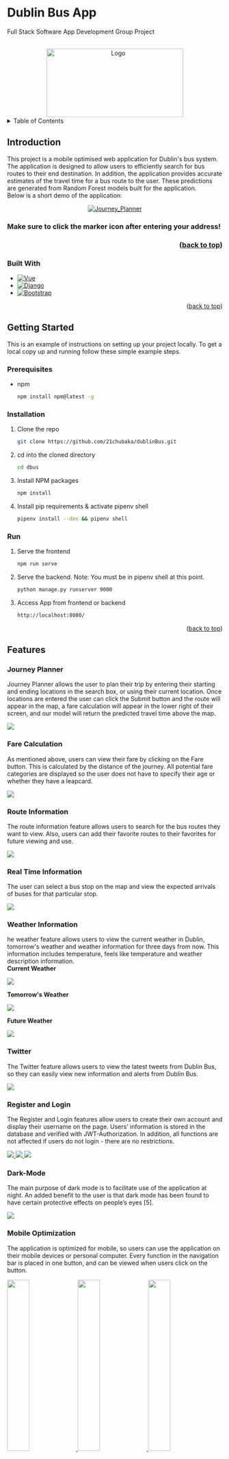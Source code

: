 <!-- Improved compatibility of back to top link: See: https://github.com/othneildrew/Best-README-Template/pull/73 -->
<a name="readme-top"></a>
<!--
*** Thanks for checking out the Best-README-Template. If you have a suggestion
*** that would make this better, please fork the repo and create a pull request
*** or simply open an issue with the tag "enhancement".
*** Don't forget to give the project a star!
*** Thanks again! Now go create something AMAZING! :D
-->



<!-- PROJECT SHIELDS -->
<!--
*** I'm using markdown "reference style" links for readability.
*** Reference links are enclosed in brackets [ ] instead of parentheses ( ).
*** See the bottom of this document for the declaration of the reference variables
*** for contributors-url, forks-url, etc. This is an optional, concise syntax you may use.
*** https://www.markdownguide.org/basic-syntax/#reference-style-links
-->

# Dublin Bus App
Full Stack Software App Development Group Project
<!-- PROJECT LOGO -->

<br />
<div align="center">
  <a href="https://github.com/21chubaka/Dublin_Bus_App">
    <img src="https://github.com/21chubaka/Dublin_Bus_App/blob/main/dbus/src/assets/Dublin-Bus-logo.png" alt="Logo" width="320" height="160">
  </a>

<!-- <h3 align="center">Dublin Bus App</h3> -->
<!--
  <p align="center">
    Dublin Bus
    <br />
    <a href="https://github.com/othneildrew/Best-README-Template"><strong>Explore the docs »</strong></a>
    <br />
    <br />
    <a href="http://ipa-011.ucd.ie/">View Live Project</a>
    ·
    <a href="https://github.com/21chubaka/dublinBus/issues">Report Bug</a>
    ·
    <a href="https://github.com/21chubaka/dublinBus/issues">Request Feature</a>
  </p>
-->
</div>



<!-- TABLE OF CONTENTS -->
<details>
  <summary>Table of Contents</summary>
  <ol>
    <li>
      <a href="#introduction">Introduction</a>
      <ul>
        <li><a href="#built-with">Built With</a></li>
      </ul>
    </li>
    <li>
      <a href="#getting-started">Getting Started</a>
      <ul>
        <li><a href="#prerequisites">Prerequisites</a></li>
        <li><a href="#installation">Installation</a></li>
        <li><a href="#run">Run</a></li>
      </ul>
    </li>
    <li><a href="#features">Features</a>
      <ul>
        <li><a href="#journey-planner">Journey Planner</a></li>
        <li><a href="#fare-calculation">Fare Calculation</a></li>
        <li><a href="#route-information">Route Information</a></li>
        <li><a href="#real-time-information">Real Time Information</a></li>
        <li><a href="#weather-information">Weather Information</a></li>
        <li><a href="#twitter">Twitter</a></li>
        <li><a href="#register-and-login">Register & Login</a></li>
        <li><a href="#dark-mode">Dark Mode</a></li>
        <li><a href="#mobile-optimization">Mobile Optimization</a></li>
      </ul>
    </li>
    <li><a href="#technical-approach">Technical Approach</a>
      <ul>
        <li><a href="#architecture-&-tech-stack">Architecture & Tech Stack</a></li>
        <li><a href="#fare-calculation">Fare Calculation</a></li>
        <li><a href="#route-information">Route Information</a></li>
        <li><a href="#real-time-information">Real Time Information</a></li>
        <li><a href="#weather-information">Weather Information</a></li>
        <li><a href="#twitter">Twitter</a></li>
        <li><a href="#register-and-login">Register & Login</a></li>
        <li><a href="#dark-mode">Dark Mode</a></li>
        <li><a href="#mobile-optimization">Mobile Optimization</a></li>
      </ul>
    </li>
    <li><a href="#contributing">Contributing</a></li>
    <li><a href="#contact">Contact</a></li>
  </ol>
</details>



## Introduction
This project is a mobile optimised web application for Dublin's bus system.  The application
is designed to allow users to efficiently search for bus routes to their end destination.  In addition, 
the application provides accurate estimates of the travel time for a bus route to the user.  These
predictions are generated from Random Forest models built for the application.<br>
Below is a short demo of the application:

<div align="center">
  <a href="https://github.com/21chubaka/Dublin_Bus_App">
    <img src="/media/Journey_Planner.gif" alt="Journey_Planner">
  </a>
</div>
  <h3>Make sure to click the marker icon after entering your address!<h3>

<p align="right">(<a href="#readme-top">back to top</a>)</p>



### Built With

* [![Vue][Vue.js]][Vue-url]
* [![Django][Django.com]][Django-url]
* [![Bootstrap][Bootstrap.com]][Bootstrap-url]

<p align="right">(<a href="#readme-top">back to top</a>)</p>



## Getting Started

This is an example of instructions on setting up your project locally.
To get a local copy up and running follow these simple example steps.

### Prerequisites

* npm
  ```sh
  npm install npm@latest -g
  ```

### Installation

1. Clone the repo
   ```sh
   git clone https://github.com/21chubaka/dublinBus.git 
   ```
2. cd into the cloned directory
   ```sh
   cd dbus
   ```
3. Install NPM packages
   ```sh
   npm install
   ```
4. Install pip requirements & activate pipenv shell
   ```sh
   pipenv install --dev && pipenv shell
   ```

### Run
1. Serve the frontend
   ```sh
   npm run serve
   ```
2. Serve the backend. Note: You must be in pipenv shell at this point.
   ```sh
   python manage.py runserver 9000
   ```
3. Access App from frontend or backend
   ```sh
   http://localhost:8080/
   ```
   
<p align="right">(<a href="#readme-top">back to top</a>)</p>



## Features

### Journey Planner
Journey Planner allows the user to plan their trip by entering their starting and ending locations in the search box, 
or using their current location. Once locations are entered the user can click the Submit button and the route will
appear in the map, a fare calculation will appear in the lower right of their screen, and our model will return the 
predicted travel time above the map.

<div>
  <a href="https://github.com/21chubaka/Dublin_Bus_App">
    <img src="/media/Journey_Planner.png">
  </a>
</div>

### Fare Calculation
As mentioned above, users can view their fare by clicking on the Fare button. This is calculated by the
distance of the journey. All potential fare categories are displayed so the user does not have to
specify their age or whether they have a leapcard.

<div>
  <a href="https://github.com/21chubaka/Dublin_Bus_App">
    <img src="/media/fare_calculation.png">
  </a>
</div>

### Route Information
The route information feature allows users to search for the bus routes they want to view. Also, users can add their favorite routes to their favorites for future viewing and use.

<div>
  <a href="https://github.com/21chubaka/Dublin_Bus_App">
    <img src="/media/Route_Info.png">
  </a>
</div>

### Real Time Information
The user can select a bus stop on the map and view the expected arrivals of buses for that particular stop.

<div>
  <a href="https://github.com/21chubaka/Dublin_Bus_App">
    <img src="/media/RealtimeInfo.png">
  </a>
</div>

### Weather Information
he weather feature allows users to view the current weather in Dublin, tomorrow's weather and weather information for three days from now. This information includes temperature, feels like temperature and weather description information.<br>
<b>Current Weather</b>
<div>
    <a href="https://github.com/21chubaka/Dublin_Bus_App">
      <img src="/media/current_weather.png">
    </a>
</div>

<b>Tomorrow's Weather</b>
<div>
    <a href="https://github.com/21chubaka/Dublin_Bus_App">
      <img src="/media/tomorrow_weather.png">
    </a>
</div>

<b>Future Weather</b>
<div>
    <a href="https://github.com/21chubaka/Dublin_Bus_App">
      <img src="/media/future_weather.png">
    </a>
</div>

### Twitter
The Twitter feature allows users to view the latest tweets from Dublin Bus, so they can easily
view new information and alerts from Dublin Bus.

<div>
  <a href="https://github.com/21chubaka/Dublin_Bus_App">
    <img src="/media/Twitter.png">
  </a>
</div>

### Register and Login
The Register and Login features allow users to create their own account and display their username
on the page. Users’ information is stored in the database and verified with JWT-Authorization.
In addition, all functions are not affected if users do not login - there are no restrictions.

<div>
  <a href="https://github.com/21chubaka/Dublin_Bus_App">
    <img src="/media/Register.png">
    <img src="/media/Login.png">
    <img src="/media/login_completed.png">
  </a>
</div>

### Dark-Mode
The main purpose of dark mode is to facilitate use of the application at night. An added benefit
to the user is that dark mode has been found to have certain protective effects on people’s eyes
[5].

<div>
  <a href="https://github.com/21chubaka/Dublin_Bus_App">
    <img src="/media/Dark_mode.png">
  </a>
</div>

### Mobile Optimization
The application is optimized for mobile, so users can use the application on their mobile
devices or personal computer. Every function in the navigation bar is placed in one button, and
can be viewed when users click on the button.

<div>
  <a href="https://github.com/21chubaka/Dublin_Bus_App">
    <img src="/media/mobile1.png" width="32%">
    <img src="/media/mobile2.png" width="32%">
    <img src="/media/mobile3.png" width="32%">
  </a>
</div>

<p align="right">(<a href="#readme-top">back to top</a>)</p>

## Technical Approach
This section discusses the approaches used for the architecture of the system and the technical stack, 
the front end, the back end, client and server communication, deployment of the application, data 
analysis and management, and some justifications for these approaches.

### Architecture & Tech Stack
Vue JS acts as the front-end and Django acts as the back-end API. The stack is deployed within a
Docker container on the UCD server. A MySQL RDS database was utilised to store static data
like bus stop information and weather data, while the large amount of historical bus data is stored 
on UCD’s high performance server where the data analytics was carried out with Jupyter notebooks.<br> 
Below is an illustration of the architecture:

<div>
  <a href="https://github.com/21chubaka/Dublin_Bus_App">
    <img src="/media/Architecture.png">
  </a>
</div>

### Front End
As a team, much deliberation was had over the technology to use for the front end. Vanilla
JavaScript, HTML, and CSS would have been very capable of satisfying the project’s specifications
and all team members were familiar with that technology. However, this project was seen as an opportunity 
to learn, and the decision to use a JavaScript framework was made. There are many benefits to frameworks, such as
easier asynchronous updates of the Document Object Model (DOM) and seamless page loading.
Drawbacks include that they can be overly complex for simple projects. Everything considered,
we decided to choose between React JS and Vue JS. There are pros and cons to both frameworks.
React is the most popular framework in industry. Vue uses HTML templates while React uses
JSX, this gives some familiarity to Vue due to our experience with HTML [11]. Performance wise
they are very similar. However, React is better suited to large scale web applications due to its
larger ecosystem. Ultimately, Vue was settled on due to it’s lightweight nature and lower barrier
to entry [11]. In particular, Vue version 3 was used, the latest version of Vue. Vue allowed for
the separation of the code into components like the Map or Navbar component. This meant the code was 
neater and less likely to cause code conflicts when merging. Another benefit to the framework is the 
access to libraries and plug-ins. For example, Vue3-google maps is a plugin that makes it easier to 
utilise the Google Maps API and the Vue date-time-picker, which is a ready made date and time selector plug-in. 
Furthermore, Vue3 can be packaged with the given vue-cli version and combined with the back end easily, 
which makes the development process relatively independent.

<div>
  <a href="https://github.com/21chubaka/Dublin_Bus_App">
    <img src="/media/vueComponets.PNG">
  </a>
</div>

### Back End
The decision on the technology for the back-end was more straightforward. From the start of
the project it was agreed to use Python for the back end services because of familiarity compared
to other programming languages. It was then debated which web framework to use between
Django and Flask. Both frameworks are very popular in industry. Django is better suited to more
complex projects due to it’s many ’out of the box’ features and libraries. For example, Django
has a ready made administration panel built-in, which scales better than Flask. Django enforces
best-practice software development due to it’s template structure [7]. Flask is less rigid and the
team already had experience with Flask. Ultimately, Django was chosen with the aim to
challenge ourselves and learn new technologies. The role of the back end includes connecting to
the database and acting as an intermediate between the front end and the database, combining
the front end and achieving the url redirect to the front end project and being deployed to the
server.

### Client & Server Communication
Passing data between the two frameworks (client and server), was acomplished by creating a
RESTful Framework API (Django) on the back end and using HTTP methods POST and GET requests to call 
these APIs on the front end. AJAX and the Fetch API were used on the front end to access the requests 
and response that were made on the back end. Some setting up was done to solve the Cross-Origin problem.

### Deployment
Since docker technology was used, this project was deployed on the container rather than directly
on the UCD VM Server. This container also opens the port 80 and 443 for HTTP and HTTPS
protocols. The SSH settings were set up on the container and the project source code was
uploaded to the container through Github. Then tmux was used to hang up the project so that it
could keep running even if logged out. In this way, the application is available to access through
the url (http://ipa-011.ucd.ie) <i>url now not active</i>.

### Data Analysis & Data Management
Historical bus data from 2018 which included information on vehicles, trips, and stop by stop data
was provided - most importantly planned and actual arrival times. In addition, historical weather
data from the Open Weather API was gathered, which matched the dates of the historical bus
data given. The weather data consisted of hourly measurements of various weather categories.<br>

A data quality plan was created and implemented. This included steps such as identifying rows
that were suppressed or had no arrival times and dropping them. Also before models were trained
the data was split (70/30) for training and test and shuffled.<br>

Various features to aid with data analysis and possible features to be used for the models were
created. Some included month as an integer from 1-12, day as an integer from 1-31, day of the
week as an integer from 0-6, weekend as a binary 0 or 1 (1 being Saturday or Sunday), and rush
hour as a binary (Excluding weekends: times between 8-9am and 4-6pm).<br>

After analyzing the weather and bus data the most correlated features were chosen. The final
features for the model were: month, day of the week, rush hour, hour, temperature, and wind
speed.<br>
- Month (month): int 1-12
- Day of week (dayOfWeek): int 0-6 Monday=0
- Rush hour (rushHour): int 0/1 8-9am and 4-6pm (Excludes weekends)
- Hour (hour): int 0-23
- Temperature (temp): float
- Wind Speed (wind speed): float<br>

<div>
  <a href="https://github.com/21chubaka/Dublin_Bus_App">
    <img src="/media/correlation_matrix.png">
  </a>
</div>

Initially one route (39A) was chosen from the trip data to create models to predict the actual
duration difference (in seconds) from the planned duration time of a trip to the actual duration
time. In other words, if the trip took longer or shorter than planned. Three Linear Regression
models were created: one for the entire route 39A, one for 39A Inbound (Direction 1), and one
for 39A Outbound (Direction 2).<br>

Similar models were conducted for the leave time data-set, which is stop data as opposed to
complete trip data. For these models the arrival difference from stop to stop was predicted.
Along with Linear Regression, Decision Tree and Random Forest models were created from the
leave time data.<br>

These models and Linear Regression models from the trip data were rather poor and needed
improvement. None of these models had a cross-validated R2 score higher than 0.13 (Appendix
B: Fig B.1).<br>

The first step to improve the models was to combine the trip, leave time, and weather data-sets.
The data-set of historical bus (trip and leave time) and weather data when combined was about
117 million rows. The data was then split by route, first focusing on 39A.<br>

We again started with Linear Regression models for the entire route 39A. At this time, we included
Direction and Progress Number of the stop as features in these models. Progress Number (PROGRNUMBER) 
is the order of the stops the route takes from first to last. Again, these models did not perform 
any better (R2 = 0.13).<br>

We then moved to a Decision Tree model with a depth of 3 for the entire route 39A. As we
chose a depth of 3, we used Direction, Progress Number, and Month as our features. This model
performed basically identically to previous models.<br>

Finally, this approach was taken and used to create some Random Forest models. These models
did improve from previous iterations, but only marginally to an R2 of 0.23. Further improvement
was needed for the models.<br>

The data was split by route and by route directions. The route direction data sets varied greatly
in number of rows; the largest being over 2 million rows (Route 40 Direction 2) and the smallest
being almost 200 rows (Route 41D Direction 1).<br>

Random Forest models for the 39A Direction 1, and 39A Direction 2 were created. While noticeable 
improvement was observed, it was attributable to over-fitting caused by the use of the Progress Number 
feature.<br>

After excluding the Progress Number as a feature, the over-fitting issues were solved as the results
between training and testing were similar. Also, the best results for the models were observed,
thus far. The Cross-Validated R2 was 0.32 for Direction 1.<br>

<div>
  <a href="https://github.com/21chubaka/Dublin_Bus_App">
    <img src="/media/model_progression.png">
  </a>
</div>

After some further feature testing and testing our models with various estimators, we concluded
our models moving forward for the other routes would be a Random Forest model for each direction
of each route with an n-estimator of 20 and a random state of 42. It was important to keep our
estimators as low as possible without affecting the model’s performance, to support application
performance.<br>

As will be discussed in Testing & Evaluation, the 39A had some of our lower individual route-direction R2
scores. When applying this model approach to other route-directions, there was often improved
results.<br>

<p align="right">(<a href="#readme-top">back to top</a>)</p>

## Testing & Evaluation
Below is an overview of the testing carried out for the front end, back end, and data analysis, as well as 
the user review surveys.

### Front End
Selenium web driver coupled with python’s unit test library was used to test the functionality and
logic of the application. Selenium is an automated testing library that is used to validate web
applications across different web browsers. Tests were written to assess the flow of the journey
planner. The logic of the sign up and log in were also tested. For example, it was tested that
if you already have an account the user could not sign up again. The appropriate responses to
these implementations were also tested.<br>

The chrome extension Google Lighthouse was also used to test the performance of the application.
Lighthouse runs a series of tests on a particular web page, and then generates a report on how
well the page performed. Failing tests were used as indicators on ways to improve the application.
The web page performed reasonably well on most metrics. Performance is where the greatest
improvement is needed. Lighthouse highlighted ways to improve this score, such as removing
unused JavaScript code, removing render blocking resources and setting defined dimensions for
images. SEO was our best metric which tested the page for features that are important to search
engines.

### Back End
To test the performance and scalability of the back end, some basic load testing using locust was
conducted. With 40 concurrent users making approximately 1 request per second, it was found
that most of the endpoints in the back end application had a mean and median response time of
less than 1 second after the implementation of suitable caching (see below). 

<div>
  <a href="https://github.com/21chubaka/Dublin_Bus_App">
    <img src="/media/backend_req_resp_time.png">
  </a>
</div>

More users were then tested for scalability. The result was that no request failure was received 
even when there were 200 concurrent users (see below). It seems the performance of the back end 
is reasonably robust.

<div>
  <a href="https://github.com/21chubaka/Dublin_Bus_App">
    <img src="/media/request_test.png">
  </a>
</div>

### Data Analysis
Once the Random Forest models for each direction of each route were created, the evaluation
and validation scores of the models were compared. Below are the mean scores of all 252 models
created for the application.

<div>
  <a href="https://github.com/21chubaka/Dublin_Bus_App">
    <img src="/media/mean_model_scores.png">
  </a>
</div>

The average cross-validated R Squared across all models was 0.5638. This is essentially the
amount of variation that the models are able to account for using the features. Although higher
R Squared is the goal, this is higher than other published works [1]. The similar results across
training, test, and 3-fold cross-validation data sets does support a validated model without issues
such as over-fitting. The average Mean Absolute Error (MAE) of the models when predicting
actual bus arrival to a stop versus the planned arrival time is about 159 seconds, or 2.65 minutes.
This is also within the team’s original goals. MAE was used for evaluation over Mean Absolute
Percentage Error (MAPE) since the prediction is difference in arrival time, and zero as a prediction
is possible. In addition to the average performance across all models, the below graphs display
each model’s performance for R Squared, followed by MAE, when lining up the results from best
to worst. There is a line displayed for each direction. Interestingly, Direction 1 typically achieved
higher R Squared, but Direction 2 typically achieved lower MAE. Visibility into the range of model
results is useful to drive future work in addition to the average across all.

<div>
  <a href="https://github.com/21chubaka/Dublin_Bus_App">
    <img src="/media/cv_r2_scores.png">
  </a>
</div>

<div>
  <a href="https://github.com/21chubaka/Dublin_Bus_App">
    <img src="/media/cv_r2_percentile_scores.png">
  </a>
</div>

The table above is individual route-direction results for those at the 75th, 50th and 25th percentiles
in R Squared performance. The inner quartile range for R Squared model performance is 0.46 to
0.74 for Direction 1, and 0.41 to 0.68 for Direction 2.

<div>
  <a href="https://github.com/21chubaka/Dublin_Bus_App">
    <img src="/media/cv_mae_scores.png">
  </a>
</div>

<div>
  <a href="https://github.com/21chubaka/Dublin_Bus_App">
    <img src="/media/cv_mae_percentile_scores.png">
  </a>
</div>

The table above is individual route-direction results for those at the 75th, 50th and 25th percentiles
in MAE performance. The inner quartile range for MAE model performance is 120 to 210 seconds
(2 to 3.5 minutes) for Direction 1, and 113 to 182 seconds for Direction 2.

### User Testing
Incorporating the voice of the customer through user testing was very important for our application. 
User testing allowed the team to see what parts of the application worked or frustrated users, provided 
an unbiased view of the application, and avoided any ’tunnel vision’ by the developers. Each team member asked 2
to 3 people to review the application, answering the following questions:<br>

- Did you view the application on mobile or PC?
- How do you find aesthetics of the application? Is there anything you might change?
- How did you find using the features? How would you improve the features?
- Any additional comments?<br>

Eleven people reviewed the application. The overall response was largely positive with responses
highlighting the dark-mode, twitter page, and favourite features. As seen from the bar chart
below, the ratings are very high for overall aesthetics. It was noted that PC ratings were higher than
mobile, which most likely was due to the fact that the application was originally designed as a web application 
and then optimised for mobile.

<div>
  <a href="https://github.com/21chubaka/Dublin_Bus_App">
    <img src="/media/user_aesth_survey.png">
  </a>
</div>

While the surveys were completely anonymous, the responses were obtained from colleagues, friends and
family, so some bias may have impacted the results. However, constructive criticism was given. For
example, one user noted that the journey planning involved too many ’clicks’ in order to submit a
journey. The fact that the login option did not give any added functionality confused some users.
This was to be expected as the favourite routes were originally restricted, but became unnecessary
as this information was being stored in their local browsers.

<p align="right">(<a href="#readme-top">back to top</a>)</p>

## Future Work

<p align="right">(<a href="#readme-top">back to top</a>)</p>

<!-- CONTRIBUTING 
## Contributing

Contributions are what make the open source community such an amazing place to learn, inspire, and create. Any contributions you make are **greatly appreciated**.

If you have a suggestion that would make this better, please fork the repo and create a pull request. You can also simply open an issue with the tag "enhancement".
Don't forget to give the project a star! Thanks again!

1. Fork the Project
2. Create your Feature Branch (`git checkout -b feature/AmazingFeature`)
3. Commit your Changes (`git commit -m 'Add some AmazingFeature'`)
4. Push to the Branch (`git push origin feature/AmazingFeature`)
5. Open a Pull Request
-->
<!-- <p align="right">(<a href="#readme-top">back to top</a>)</p> -->


<!-- LICENSE 
## License

Distributed under the MIT License. See `LICENSE.txt` for more information.

<p align="right">(<a href="#readme-top">back to top</a>)</p> 
-->



<!-- CONTACT -->
## Team Members
[Gus Boothman](https://github.com/Gus1616)<br>
[Cheng Zhang](https://github.com/20211342)<br>
[Xinhui Jiang](https://github.com/XinHuiUCD)<br>
[Will O’Donohoe](https://github.com/21chubaka)<br>

[Original Project Link](https://github.com/XinHuiUCD/dublinBus)<br>

<p align="right">(<a href="#readme-top">back to top</a>)</p>

## References
[1] Candis Anderson Enxi Cui Ankhit Pandurangi, Clare Byrne and Gavin McArdle. Design
and Development of an Application for Predicting Bus Travel Times using a Segmentation
Approach, 2020.<br>

[5] Henriette Eisfeld and Felix Kristallovich. The rise of dark mode: A qualitative study of an
emerging user interface design trend, 2020.<br>

[7] Devndra Ghimire. Comparative study on python web frameworks: Flask and django. 2020.<br>

[11] Maja Nowak. Vue vs react in 2022 - comparison of two most popular js frameworks.<br>

<p align="right">(<a href="#readme-top">back to top</a>)</p>


<!-- MARKDOWN LINKS & IMAGES -->
<!-- https://www.markdownguide.org/basic-syntax/#reference-style-links -->

[Vue.js]: https://img.shields.io/badge/Vue.js-35495E?style=for-the-badge&logo=vuedotjs&logoColor=4FC08D
[Vue-url]: https://vuejs.org/
[Bootstrap.com]: https://img.shields.io/badge/Bootstrap-563D7C?style=for-the-badge&logo=bootstrap&logoColor=white
[Bootstrap-url]: https://getbootstrap.com
[Django.com]: https://img.shields.io/badge/django-%23092E20.svg?style=for-the-badge&logo=django&logoColor=white
[Django-url]: https://www.djangoproject.com


